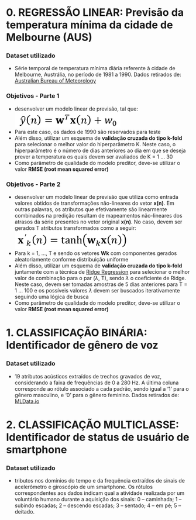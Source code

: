 # 0. REGRESSÃO LINEAR: Previsão da temperatura mínima da cidade de Melbourne (AUS)

### Dataset utilizado
- Série temporal de temperatura mínima diária referente à cidade de Melbourne, Austrália, no período de 1981 a 1990. Dados retirados de: [Australian Bureau of Meteorology](http://www.bom.gov.au/)

### Objetivos - Parte 1
- desenvolver um modelo linear de previsão, tal que:
![preditor-linear](./0-Melbourne-Min-Temperature/Imagens/preditor-linear.png)
- Para este caso, os dados de 1990 são reservados para teste
- Além disso, utilizar um esquema de __validação cruzada do tipo k-fold__ para selecionar o melhor valor do hiperparâmetro K. Neste caso, o hiperparâmetro é o número de dias anteriores ao dia em que se deseja prever a temperatura os quais devem ser avaliados de K = 1 ... 30
- Como parâmetro de qualidade do modelo preditor, deve-se utilizar o valor __RMSE (root mean squared error)__

### Objetivos - Parte 2
- desenvolver um modelo linear de previsão que utiliza como entrada valores obtidos de transformações não-lineares do vetor __x(n)__. Em outras palavras, os atributos que efetivamente são linearmente combinados na predição resultam de mapeamentos não-lineares dos atrasos da série presentes no vetor original __x(n)__. No caso, devem ser gerados T atributos transformados como a seguir:
![mapeamento-nao-linear](./0-Melbourne-Min-Temperature/Imagens/mapeamento-nao-linear.png)
- Para k = 1, ..., T e sendo os vetores __Wk__ com componentes gerados aleatoriamente conforme distribuição uniforme
- Além disso, utilizar um esquema de __validação cruzada do tipo k-fold__ juntamente com a técnica de [Ridge Regression](https://towardsdatascience.com/ridge-regression-for-better-usage-2f19b3a202db) para selecionar o melhor valor de combinação para o par ($\lambda$, T), sendo $\lambda$ o coeficiente de Ridge. Neste caso, devem ser tomadas amostras de 5 dias anteriores para T = 1 ... 100 e os possíveis valores $\lambda$ devem ser buscados iterativamente seguindo uma lógica de busca
- Como parâmetro de qualidade do modelo preditor, deve-se utilizar o valor __RMSE (root mean squared error)__

# 1. CLASSIFICAÇÃO BINÁRIA: Identificador de gênero de voz

### Dataset utilizado
- 19 atributos acústicos extraídos de trechos gravados de voz,
considerando a faixa de frequências de 0 a 280 Hz. A última coluna corresponde ao rótulo associado a cada padrão, sendo igual a ‘1’ para o gênero masculino, e ‘0’ para o gênero feminino. Dados retirados de: [MLData.io](https://www.mldata.io/dataset-details/gender_voice/)

# 2. CLASSIFICAÇÃO MULTICLASSE: Identificador de status de usuário de smartphone

### Dataset utilizado
- tributos nos domínios do tempo e da
frequência extraídos de sinais de acelerômetro e giroscópio de um smartphone. Os
rótulos correspondentes aos dados indicam qual a atividade realizada por um voluntário humano durante a aquisição dos sinais: 0 – caminhada; 1 – subindo escadas; 2 – descendo escadas; 3 – sentado; 4 – em pé; 5 – deitado.
